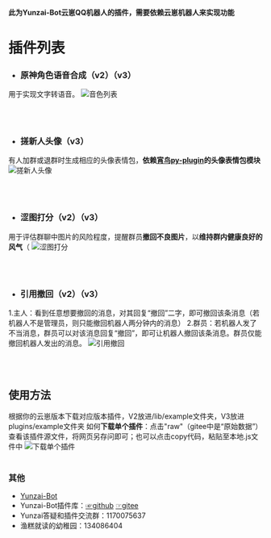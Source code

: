 #### 此为Yunzai-Bot云崽QQ机器人的插件，需要依赖云崽机器人来实现功能
# 插件列表
* ### 原神角色语音合成（v2）（v3）
用于实现文字转语音。
![音色列表](./resources/soundlist.jpg)

<br>
<br>

* ### 搓新人头像（v3）
有人加群或退群时生成相应的头像表情包，**依赖[宵鸟py-plugin](https://gitee.com/realhuhu/py-plugin)的头像表情包模块**
![搓新人头像](./resources/%E6%90%93%E6%96%B0%E4%BA%BA%E5%A4%B4%E5%83%8F.png)

<br>
<br>

* ### 涩图打分（v2）（v3）
用于评估群聊中图片的风险程度，提醒群员**撤回不良图片**，以**维持群内健康良好的风气**（
![涩图打分](./resources/setumarker.png)


<br>
<br>

* ### 引用撤回（v2）（v3）
 1.主人：看到任意想要撤回的消息，对其回复“撤回”二字，即可撤回该条消息（若机器人不是管理员，则只能撤回机器人两分钟内的消息）
 2.群员：若机器人发了不当消息，群员可以对该消息回复“撤回”，即可让机器人撤回该条消息。群员仅能撤回机器人发出的消息。
 ![引用撤回](./resources/%E5%BC%95%E7%94%A8%E6%92%A4%E5%9B%9E.png)

<br>
<br>

## 使用方法
根据你的云崽版本下载对应版本插件，V2放进/lib/example文件夹，V3放进plugins/example文件夹
如何**下载单个插件**：点击"raw"（gitee中是“原始数据”）查看该插件源文件，将网页另存问即可；也可以点击copy代码，粘贴至本地.js文件中
![下载单个插件](./resources/%E5%A6%82%E4%BD%95%E4%B8%8B%E8%BD%BD%E5%8D%95%E4%B8%AA%E6%8F%92%E4%BB%B6.png)
<br>
<br>

### 其他
* [Yunzai-Bot](https://github.com/Le-niao/Yunzai-Bot)
* Yunzai-Bot插件库：[☞github](https://github.com/yhArcadia/Yunzai-Bot-plugins-index) [☞gitee](https://gitee.com/yhArcadia/Yunzai-Bot-plugins-index)
* Yunzai答疑和插件交流群：1170075637
* 渔糕就读的幼稚园：134086404  

